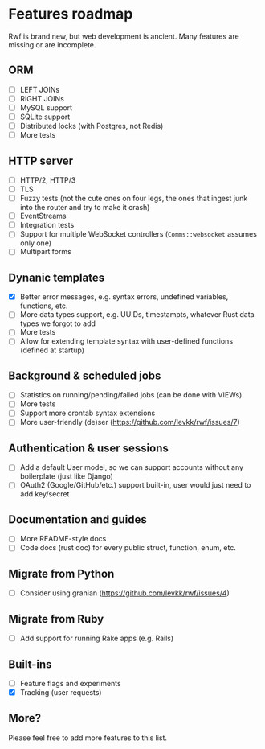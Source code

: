 # Features roadmap

Rwf is brand new, but web development is ancient. Many features are missing or are incomplete.

## ORM

- [ ] LEFT JOINs
- [ ] RIGHT JOINs
- [ ] MySQL support
- [ ] SQLite support
- [ ] Distributed locks (with Postgres, not Redis)
- [ ] More tests

## HTTP server

- [ ] HTTP/2, HTTP/3
- [ ] TLS
- [ ] Fuzzy tests (not the cute ones on four legs, the ones that ingest junk into the router and try to make it crash)
- [ ] EventStreams
- [ ] Integration tests
- [ ] Support for multiple WebSocket controllers (`Comms::websocket` assumes only one)
- [ ] Multipart forms

## Dynanic templates

- [x] Better error messages, e.g. syntax errors, undefined variables, functions, etc.
- [ ] More data types support, e.g. UUIDs, timestampts, whatever Rust data types we forgot to add
- [ ] More tests
- [ ] Allow for extending template syntax with user-defined functions (defined at startup)

## Background & scheduled jobs

- [ ] Statistics on running/pending/failed jobs (can be done with VIEWs)
- [ ] More tests
- [ ] Support more crontab syntax extensions
- [ ] More user-friendly (de)ser (https://github.com/levkk/rwf/issues/7)

## Authentication & user sessions

- [ ] Add a default User model, so we can support accounts without any boilerplate (just like Django)
- [ ] OAuth2 (Google/GitHub/etc.) support built-in, user would just need to add key/secret

## Documentation and guides

- [ ] More README-style docs
- [ ] Code docs (rust doc) for every public struct, function, enum, etc.

## Migrate from Python

- [ ] Consider using granian (https://github.com/levkk/rwf/issues/4)

## Migrate from Ruby

- [ ] Add support for running Rake apps (e.g. Rails)

## Built-ins

- [ ] Feature flags and experiments
- [x] Tracking (user requests)

## More?

Please feel free to add more features to this list.
